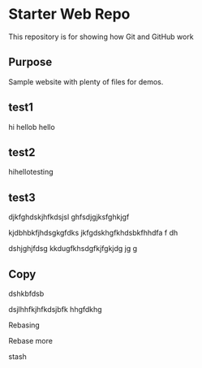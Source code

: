 # Starter Web Repo

This repository is for showing how Git and GitHub work

## Purpose

Sample website with plenty of files for demos.

## test1
hi hellob hello

## test2
hihellotesting
## test3
djkfghdskjhfkdsjsl ghfsdjgjksfghkjgf


kjdbhbkfjhdsgkgfdks  jkfgdskhgfkhdsbkfhhdfa f dh


dshjghjfdsg kkdugfkhsdgfkjfgkjdg jg g
## Copy
dshkbfdsb

dsjlhhfkjhfkdsjbfk hhgfdkhg

Rebasing

Rebase  more

stash